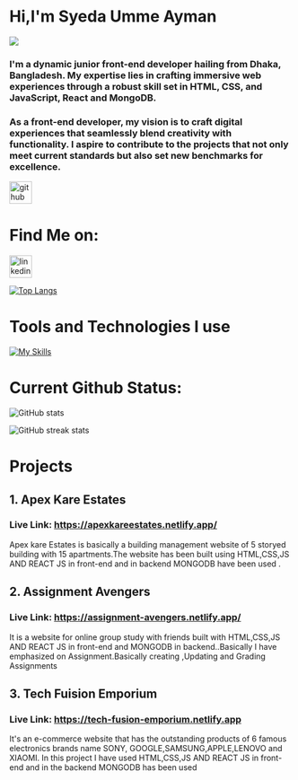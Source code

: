 # Hi,I'm Syeda Umme Ayman
![](https://i.ibb.co/9nYbbZt/banner.png)

### I'm a dynamic junior front-end developer hailing from Dhaka, Bangladesh. My expertise lies in crafting immersive web experiences through a robust skill set in HTML, CSS, and JavaScript, React and MongoDB.
### As a front-end developer, my vision is to craft digital experiences that seamlessly blend creativity with functionality. I aspire to contribute to the projects that not only meet current standards but also set new benchmarks for excellence. 






[<img src='https://cdn.jsdelivr.net/npm/simple-icons@3.0.1/icons/github.svg' alt='github' height='40'>](https://github.com/aymanshoity) 
# Find Me on:
[<img src='https://cdn.jsdelivr.net/npm/simple-icons@3.0.1/icons/linkedin.svg' alt='linkedin' height='40'>](https://www.linkedin.com/in/https://www.linkedin.com/in/syeda-umme-ayman-shoity-742aa5160//)   

[![Top Langs](https://github-readme-stats.vercel.app/api/top-langs/?username=aymanshoity)](https://github.com/anuraghazra/github-readme-stats)

# Tools and Technologies I use
[![My Skills](https://skillicons.dev/icons?i=js,html,css,figma,nodejs,react,redux,tailwind,vite,vscode,mongodb)](https://skillicons.dev)

# Current Github Status:

![GitHub stats](https://github-readme-stats.vercel.app/api?username=aymanshoity&show_icons=true)  

![GitHub streak stats](https://streak-stats.demolab.com/?user=aymanshoity)  

# Projects

## 1. Apex Kare Estates
### Live Link: https://apexkareestates.netlify.app/
Apex kare Estates is basically a building management website of 5 storyed building with 15 apartments.The website has been built using HTML,CSS,JS AND REACT JS in front-end and in backend MONGODB have been used .

## 2. Assignment Avengers
### Live Link: https://assignment-avengers.netlify.app/
It is a website for online group study with friends built with HTML,CSS,JS AND REACT JS in front-end and MONGODB in backend..Basically I have emphasized on Assignment.Basically creating ,Updating and Grading Assignments


## 3. Tech Fuision Emporium
### Live Link: https://tech-fusion-emporium.netlify.app
It's an e-commerce website that has the outstanding products of 6 famous electronics brands name SONY, GOOGLE,SAMSUNG,APPLE,LENOVO and XIAOMI. In this project I have used HTML,CSS,JS AND REACT JS in front-end and in the backend MONGODB has been used



